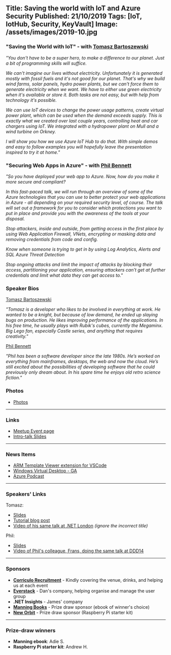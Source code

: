 Title: Saving the world with IoT and Azure Security
Published: 21/10/2019
Tags: [IoT, IotHub, Security, KeyVault]
Image: /assets/images/2019-10.jpg
---

### "Saving the World with IoT" - with [Tomasz Bartoszewski](https://twitter.com/t_bartoszewski)

_"You don't have to be a super hero, to make a difference to our planet. Just a bit of programming skills will suffice._

_We can't imagine our lives without electricity. Unfortunately it is generated mostly with fossil fuels and it's not good for our planet. That's why we build wind farms, solar panels, hydro power plants, but we can't force them to generate electricity when we want. We have to either use green electricity when it's available or store it. Both tasks are not easy, but with help from technology it's possible._

_We can use IoT devices to change the power usage patterns, create virtual power plant, which can be used when the demand exceeds supply. This is exactly what we created over last couple years, controlling heat and car chargers using IoT. We integrated with a hydropower plant on Mull and a wind turbine on Orkney._

_I will show you how we use Azure IoT Hub to do that. With simple demos and easy to follow examples you will hopefully leave the presentation inspired to try it at home."_

### "Securing Web Apps in Azure" - with [Phil Bennett](https://twitter.com/philoUK)

_"So you have deployed your web app to Azure. Now, how do you make it more secure and compliant?_

_In this fast-paced talk, we will run through an overview of some of the Azure technologies that you can use to better protect your web applications in Azure - all depending on your required security level, of course. The talk will set out a framework for you to consider which protections you want to put in place and provide you with the awareness of the tools at your disposal._

_Stop attackers, inside and outside, from getting access in the first place by using Web Application Firewall, VNets, encrypting or masking data and removing credentials from code and config._

_Know when someone is trying to get in by using Log Analytics, Alerts and SQL Azure Threat Detection_

_Stop ongoing attacks and limit the impact of attacks by blocking their access, partitioning your application, ensuring attackers can’t get at further credentials and limit what data they can get access to."_

### Speaker Bios

[Tomasz Bartoszewski](https://twitter.com/t_bartoszewski)

_"Tomasz is a developer who likes to be involved in everything at work. He wanted to be a knight, but because of low demand, he ended up slaying bugs on production. He likes improving performance of the applications. In his free time, he usually plays with Rubik's cubes, currently the Megaminx. Big Lego fan, especially Castle series, and anything that requires creativity."_

[Phil Bennett](https://twitter.com/philoUK)

_"Phil has been a software developer since the late 1980s. He’s worked on everything from mainframes, desktops, the web and now the cloud. He’s still excited about the possibilities of developing software that he could previously only dream about. In his spare time he enjoys old retro science fiction."_

### Photos

* [Photos](https://www.dropbox.com/sh/u3yztgh45kgwm61/AACALRvFOCnTlog0q2CKkQJka?dl=0)

---

### Links

* [Meetup Event page](https://www.meetup.com/Azure-Oxford/events/264699175/)
* [Intro-talk Slides](https://www.dropbox.com/s/rov5u8ksnarlybe/2019-10-IoTAndSecurity.pdf?dl=0)

---

### News Items

* [ARM Template Viewer extension for VSCode](https://marketplace.visualstudio.com/items?itemName=bencoleman.armview&WT.mc_id=social-reddit-marouill)
* [Windows Virtual Desktop - GA](https://www.microsoft.com/en-us/microsoft-365/blog/2019/09/30/windows-virtual-desktop-generally-available-worldwide/)
* [Azure Podcast](http://azpodcast.com/)

---

### Speakers' Links

Tomasz:

* [Slides](https://www.slideshare.net/TomaszBartoszewski/saving-the-world-with-iot-184976849)
* [Tutorial blog post](https://tomaszbartoszewski.github.io/IoTHub-tutorial/)
* [Video of his same talk at .NET London](https://www.youtube.com/watch?v=fMUI2ITTHUU) _(ignore the incorrect title)_

Phil:

* [Slides](https://github.com/flytzen/SecurityTalk/blob/master/Secure%20Your%20Web%20App%20Presentation.pptx)
* [Video of Phil's colleague, Frans, doing the same talk at DDD14](https://www.lytzen.name/2019/10/16/secure-your-webapp-in-azure-at-ddd14.html)

---

### Sponsors

* **[Corriculo Recruitment](https://corriculo.co.uk)** - Kindly covering the venue, drinks, and helping us at each event
* **[Everstack](https://www.everstack.com)** - Dan's company, helping organise and manage the user group
* **.NET Insights** - James' company
* **[Manning Books](https://www.manning.com)** - Prize draw sponsor (ebook of winner's choice)
* **[New Orbit](https://neworbit.co.uk)** - Prize draw sponsor (Raspberry Pi starter kit)

---

### Prize-draw winners

* **Manning ebook**: Adie S.
* **Raspberry Pi starter kit**: Andrew H.
